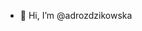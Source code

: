 - 👋 Hi, I’m @adrozdzikowska

<!---
adrozdzikowska/adrozdzikowska is a ✨ special ✨ repository because its `README.md` (this file) appears on your GitHub profile.
You can click the Preview link to take a look at your changes.
--->
